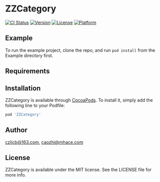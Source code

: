 # ZZCategory

[![CI Status](http://img.shields.io/travis/czljcb@163.com/ZZCategory.svg?style=flat)](https://travis-ci.org/czljcb@163.com/ZZCategory)
[![Version](https://img.shields.io/cocoapods/v/ZZCategory.svg?style=flat)](http://cocoapods.org/pods/ZZCategory)
[![License](https://img.shields.io/cocoapods/l/ZZCategory.svg?style=flat)](http://cocoapods.org/pods/ZZCategory)
[![Platform](https://img.shields.io/cocoapods/p/ZZCategory.svg?style=flat)](http://cocoapods.org/pods/ZZCategory)

## Example

To run the example project, clone the repo, and run `pod install` from the Example directory first.

## Requirements

## Installation

ZZCategory is available through [CocoaPods](http://cocoapods.org). To install
it, simply add the following line to your Podfile:

```ruby
pod 'ZZCategory'
```

## Author

czljcb@163.com, caozhi@mhace.com

## License

ZZCategory is available under the MIT license. See the LICENSE file for more info.
